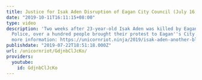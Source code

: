 ```yaml
---
title: Justice for Isak Aden Disruption of Eagan City Council (July 16, 2019)
date: "2019-10-11T16:11:15+08:00"
type: video
description: 'Two weeks after 23-year-old Isak Aden was killed by Eagan and Bloomington
  Police, over a hundred people brought their protest to Eagan''s City Council. For
  more information: https://unicornriot.ninja/2019/isak-aden-another-black-life-stolen-by-police/'
publishdate: "2019-07-22T18:51:18.000Z"
url: /unicornriot/GdjnbClJcKo/
providers:
  youtube:
    id: GdjnbClJcKo
---
```

